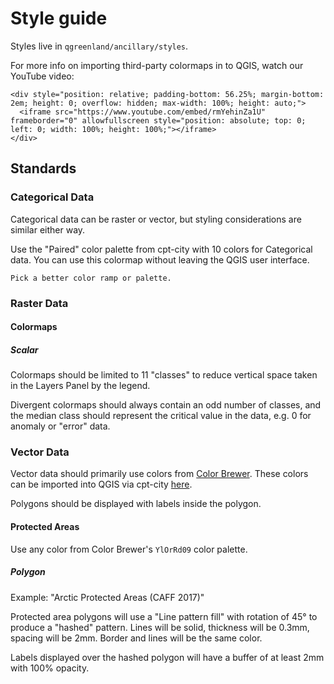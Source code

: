 # Style guide

Styles live in `qgreenland/ancillary/styles`.

For more info on importing third-party colormaps in to QGIS, watch our YouTube
video:

```{raw} html
<div style="position: relative; padding-bottom: 56.25%; margin-bottom: 2em; height: 0; overflow: hidden; max-width: 100%; height: auto;">
  <iframe src="https://www.youtube.com/embed/rmYehinZa1U" frameborder="0" allowfullscreen style="position: absolute; top: 0; left: 0; width: 100%; height: 100%;"></iframe>
</div>
```


## Standards

### Categorical Data

Categorical data can be raster or vector, but styling considerations are
similar either way.

Use the "Paired" color palette from cpt-city with 10 colors for Categorical
data. You can use this colormap without leaving the QGIS user interface.

```{admonition} TODO
Pick a better color ramp or palette.
```


### Raster Data

#### Colormaps

##### Scalar

Colormaps should be limited to 11 "classes" to reduce vertical space taken in
the Layers Panel by the legend.

Divergent colormaps should always contain an odd number of classes, and the
median class should represent the critical value in the data, e.g. 0 for
anomaly or "error" data.


### Vector Data

Vector data should primarily use colors from [Color
Brewer](http://colorbrewer2.org). These colors can be imported into QGIS via
cpt-city
[here](http://soliton.vm.bytemark.co.uk/pub/cpt-city/cb/seq/index.html).

Polygons should be displayed with labels inside the polygon.


#### Protected Areas

Use any color from Color Brewer's `YlOrRd09` color palette.


##### Polygon

Example: "Arctic Protected Areas (CAFF 2017)"

Protected area polygons will use a "Line pattern fill" with rotation of 45° to
produce a "hashed" pattern. Lines will be solid, thickness will be 0.3mm,
spacing will be 2mm. Border and lines will be the same color.

Labels displayed over the hashed polygon will have a buffer of at least 2mm
with 100% opacity.
